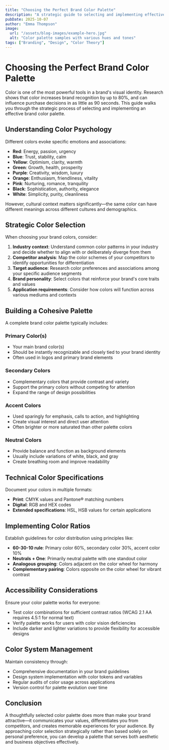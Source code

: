 ```yaml
---
title: "Choosing the Perfect Brand Color Palette"
description: "A strategic guide to selecting and implementing effective color palettes that strengthen your brand identity."
pubDate: 2025-10-07
author: "Emma Thompson"
image:
  url: "/assets/blog-images/example-hero.jpg"
  alt: "Color palette samples with various hues and tones"
tags: ["Branding", "Design", "Color Theory"]
---
```


# Choosing the Perfect Brand Color Palette

Color is one of the most powerful tools in a brand's visual identity. Research shows that color increases brand recognition by up to 80%, and can influence purchase decisions in as little as 90 seconds. This guide walks you through the strategic process of selecting and implementing an effective brand color palette.

## Understanding Color Psychology

Different colors evoke specific emotions and associations:

- **Red**: Energy, passion, urgency
- **Blue**: Trust, stability, calm
- **Yellow**: Optimism, clarity, warmth
- **Green**: Growth, health, prosperity
- **Purple**: Creativity, wisdom, luxury
- **Orange**: Enthusiasm, friendliness, vitality
- **Pink**: Nurturing, romance, tranquility
- **Black**: Sophistication, authority, elegance
- **White**: Simplicity, purity, cleanliness

However, cultural context matters significantly—the same color can have different meanings across different cultures and demographics.

## Strategic Color Selection

When choosing your brand colors, consider:

1. **Industry context**: Understand common color patterns in your industry and decide whether to align with or deliberately diverge from them
2. **Competitor analysis**: Map the color schemes of your competitors to identify opportunities for differentiation
3. **Target audience**: Research color preferences and associations among your specific audience segments
4. **Brand personality**: Select colors that reinforce your brand's core traits and values
5. **Application requirements**: Consider how colors will function across various mediums and contexts

## Building a Cohesive Palette

A complete brand color palette typically includes:

### Primary Color(s)
- Your main brand color(s)
- Should be instantly recognizable and closely tied to your brand identity
- Often used in logos and primary brand elements

### Secondary Colors
- Complementary colors that provide contrast and variety
- Support the primary colors without competing for attention
- Expand the range of design possibilities

### Accent Colors
- Used sparingly for emphasis, calls to action, and highlighting
- Create visual interest and direct user attention
- Often brighter or more saturated than other palette colors

### Neutral Colors
- Provide balance and function as background elements
- Usually include variations of white, black, and gray
- Create breathing room and improve readability

## Technical Color Specifications

Document your colors in multiple formats:

- **Print**: CMYK values and Pantone® matching numbers
- **Digital**: RGB and HEX codes
- **Extended specifications**: HSL, HSB values for certain applications

## Implementing Color Ratios

Establish guidelines for color distribution using principles like:

- **60-30-10 rule**: Primary color 60%, secondary color 30%, accent color 10%
- **Neutrals + One**: Primarily neutral palette with one standout color
- **Analogous grouping**: Colors adjacent on the color wheel for harmony
- **Complementary pairing**: Colors opposite on the color wheel for vibrant contrast

## Accessibility Considerations

Ensure your color palette works for everyone:

- Test color combinations for sufficient contrast ratios (WCAG 2.1 AA requires 4.5:1 for normal text)
- Verify palette works for users with color vision deficiencies
- Include darker and lighter variations to provide flexibility for accessible designs

## Color System Management

Maintain consistency through:

- Comprehensive documentation in your brand guidelines
- Design system implementation with color tokens and variables
- Regular audits of color usage across applications
- Version control for palette evolution over time

## Conclusion

A thoughtfully selected color palette does more than make your brand attractive—it communicates your values, differentiates you from competitors, and creates memorable experiences for your audience. By approaching color selection strategically rather than based solely on personal preference, you can develop a palette that serves both aesthetic and business objectives effectively.
